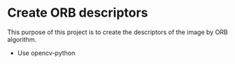 # Create ORB descriptors

This purpose of this project is to create the descriptors of the image by ORB algorithm.

* Use opencv-python 